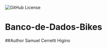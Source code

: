 ![GitHub License](https://img.shields.io/github/license/samuelhigino940/Banco-de-dados-Bikes)

# Banco-de-Dados-Bikes

##Author Samuel Cerretti Higino
